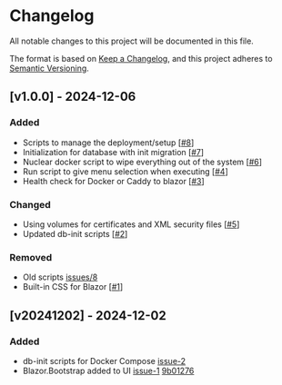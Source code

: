 # Changelog

All notable changes to this project will be documented in this file.

The format is based on [Keep a Changelog](https://keepachangelog.com/en/1.1.0/),
and this project adheres to [Semantic Versioning](https://semver.org/spec/v2.0.0.html).

## [v1.0.0] - 2024-12-06

### Added

- Scripts to manage the deployment/setup [[#8](https://github.com/repasscloud/Arcadia/issues/8)]
- Initialization for database with init migration [[#7](https://github.com/repasscloud/Arcadia/issues/7)]
- Nuclear docker script to wipe everything out of the system [[#6](https://github.com/repasscloud/Arcadia/issues/6)]
- Run script to give menu selection when executing [[#4](https://github.com/repasscloud/Arcadia/issues/4)]
- Health check for Docker or Caddy to blazor [[#3](https://github.com/repasscloud/Arcadia/issues/3)]

### Changed

- Using volumes for certificates and XML security files [[#5](https://github.com/repasscloud/Arcadia/issues/5)]
- Updated db-init scripts [[#2](https://github.com/repasscloud/Arcadia/issues/2)]

### Removed

- Old scripts [issues/8](https://github.com/repasscloud/Arcadia/issues/8)
- Built-in CSS for Blazor [[#1](https://github.com/repasscloud/Arcadia/issues/1)]

## [v20241202] - 2024-12-02

### Added

- db-init scripts for Docker Compose [issue-2](https://github.com/repasscloud/Arcadia/issues/2)
- Blazor.Bootstrap added to UI [issue-1](https://github.com/repasscloud/Arcadia/issues/1) [9b01276](https://github.com/repasscloud/Arcadia/commit/9b012765fcd28a10ddbc1adff2d91e06451a517f)